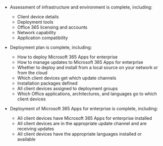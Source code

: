 - Assessment of infrastructure and environment is complete, including:

    - Client device details
    - Deployment tools
    - Office 365 licensing and accounts
    - Network capability
    - Application compatibility

- Deployment plan is complete, including:

    - How to deploy Microsoft 365 Apps for enterprise
    - How to manage updates to Microsoft 365 Apps for enterprise
    - Whether to deploy and install from a local source on your network or from the cloud
    - Which client devices get which update channels
    - Installation packages defined
    - All client devices assigned to deployment groups
    - Which Office applications, architectures, and languages go to which client devices

- Deployment of Microsoft 365 Apps for enterprise is complete, including:

    - All client devices have Microsoft 365 Apps for enterprise installed
    - All client devices are in the appropriate update channel and are receiving updates
    - All client devices have the appropriate languages installed or available

